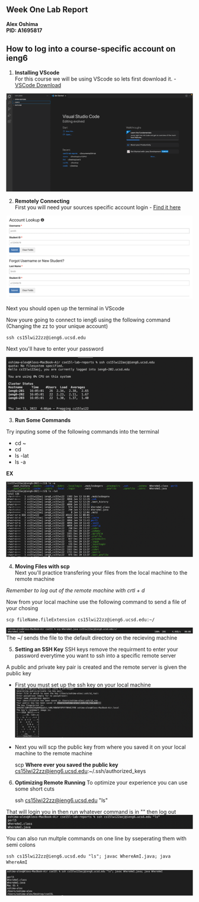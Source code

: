
## Week One Lab Report
**Alex Oshima**  
**PID: A1695817**

## How to log into a course-specific account on ieng6

1) **Installing VScode**\
For this course we will be using VScode so lets first download it. - [VSCode Download](https://code.visualstudio.com/download)


![Image](Images/Lab-1/VSCode.png)



2) **Remotely Connecting**\
First you will need your sources specific account login - [Find it here](https://sdacs.ucsd.edu/~icc/index.php)

![Image](Images/Lab-1/AccountLookup.png)

Next you should open up the terminal in VScode  

Now youre going to connect to ieng6 using the following command 
(Changing the zz to your unique account)

    ssh cs15lwi22zz@ieng6.ucsd.edu  

Next you'll have to enter your password 

![Image](Images/Lab-1/Login.png)


3) **Run Some Commands**

Try inputing some of the following commands into the terminal
* cd ~
* cd
* ls -lat
* ls -a

**EX**  

![Image](Images/Lab-1/ls-a.png)

4) **Moving Files with scp**\
Next you'll practice transfering your files from the local machine to the remote machine

*Remember to log out of the remote machine with crtl + d*

Now from your local machine use the following command to send a file of your chosing

    scp fileName.fileExtension cs15lwi22zz@ieng6.ucsd.edu:~/

![Image](Images/Lab-1/scp.png)
The ~/ sends the file to the default directory on the recieving machine

5) **Setting an SSH Key**
SSH keys remove the requirment to enter your password everytime you want to ssh into a specific remote server

A public and private key pair is created and the remote server is given the public key

* First you must set up the ssh key on your local machine
![Image](Images/Lab-1/SSHkey.png)

* Next you will scp the public key from where you saved it on your local machine to the remote machine

    scp **Where ever you saved the public key** cs15lwi22zz@ieng6.ucsd.edu:~/.ssh/authorized_keys

6) **Optimizing Remote Running**
To optimize your experience you can use some short cuts

    ssh cs15lwi22zz@ieng6.ucsd.edu "ls"

That will login you in then run whatever command is in "" then log out
![Image](Images/Lab-1/SSHQ.png)

You can also run multple commands on one line by sseperating them with semi colons

    ssh cs15lwi22zz@ieng6.ucsd.edu "ls"; javac WhereAmI.java; java WhereAmI

![Image](Images/Lab-1/Multiple.png)
